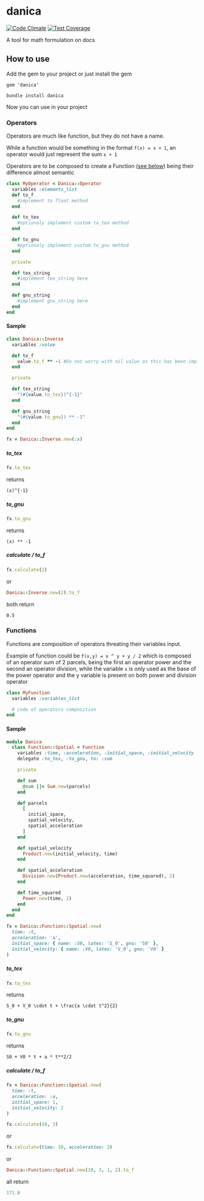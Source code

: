 # danica
[![Code Climate](https://codeclimate.com/github/darthjee/danica/badges/gpa.svg)](https://codeclimate.com/github/darthjee/danica)
[![Test Coverage](https://codeclimate.com/github/darthjee/danica/badges/coverage.svg)](https://codeclimate.com/github/darthjee/danica/coverage)

A tool for math formulation on docs

## How to use
Add the gem to your project or just install the gem

```
gem 'danica'
```

```console
bundle install danica
```

Now you can use in your project

### Operators
Operators are much like function, but they do not have a name.

While a function would be something in the format ```f(x) = x + 1```, an operator would just represent the sum ```x + 1```

Operators are to be composed to create a Function ([see below](#functions)) being their difference almost semantic

```ruby
class MyOperator < Danica::Operator
  variables :elements_list
  def to_f
    #implement to float method
  end

  def to_tex
    #optionaly implement custom to_tex method
  end

  def to_gnu
    #optionaly implement custom to_gnu method
  end

  private

  def tex_string
    #implement tex_string here
  end

  def gnu_string
    #implement gnu_string here
  end
end
```
#### Sample
```ruby
class Danica::Inverse
  variables :value

  def to_f
    value.to_f ** -1 #Do not worry with nil value as this has been implemented already raising Danica::Exception::NotDefined
  end

  private

  def tex_string
    "(#{value.to_tex})^{-1}"
  end

  def gnu_string
    "(#{value.to_gnu}) ** -1"
  end
end

fx = Danica::Inverse.new(:x)
```

##### to_tex
```ruby
fx.to_tex
```

returns
```string
(x)^{-1}
```

##### to_gnu
```ruby
fx.to_gnu
```

returns
```string
(x) ** -1
```

##### calculate / to_f
```ruby
fx.calculate(2)
```
or
```ruby
Danica::Inverse.new(2).to_f
```

both return
```string
0.5
```

### Functions

Functions are composition of operators threating their variables input.

Example of function could be ```f(x,y) = x ^ y + y / 2``` which is composed of an operator sum of 2 parcels,
being the first an operator power and the second an operator division, while the variable ```x``` is only used
as the base of the power operator and the y variable is present on both power and division operator

```ruby
class MyFunction
  variables :variables_list

  # code of operators composition
end
```

#### Sample
```ruby
module Danica
  class Function::Spatial < Function
    variables :time, :acceleration, :initial_space, :initial_velocity
    delegate :to_tex, :to_gnu, to: :sum

    private

    def sum
      @sum ||= Sum.new(parcels)
    end

    def parcels
      [
        initial_space,
        spatial_velocity,
        spatial_acceleration
      ]
    end

    def spatial_velocity
      Product.new(initial_velocity, time)
    end

    def spatial_acceleration
      Division.new(Product.new(acceleration, time_squared), 2)
    end

    def time_squared
      Power.new(time, 2)
    end
  end
end

fx = Danica::Function::Spatial.new(
  time: :t,
  acceleration: 'a',
  initial_space: { name: :S0, latex: 'S_0', gnu: 'S0' },
  initial_velocity: { name: :V0, latex: 'V_0', gnu: 'V0' }
)
```

##### to_tex
```ruby
fx.to_tex
```

returns
```string
S_0 + V_0 \cdot t + \frac{a \cdot t^2}{2}
```

##### to_gnu
```ruby
fx.to_gnu
```

returns
```string
S0 + V0 * t + a * t**2/2
```

##### calculate / to_f
```ruby
fx = Danica::Function::Spatial.new(
  time: :t,
  acceleration: :a,
  initial_space: 1,
  initial_velocity: 2
)
```

```ruby
fx.calculate(10, 3)
```

or


```ruby
fx.calculate(time: 10, acceleration: 3)
```

or

```ruby
Danica::Function::Spatial.new(10, 3, 1, 2).to_f
```

all return

```ruby
171.0
```
